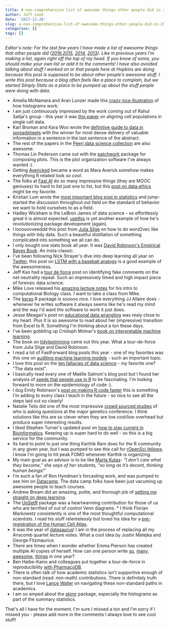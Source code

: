 ```yaml
---
title: A non-comprehensive list of awesome things other people did in 2017
author: Jeff Leek
date: '2017-12-20'
slug: a-non-comprehensive-list-of-awesome-things-other-people-did-in-2017
categories: []
tags: []
---
```


_Editor's note: For the last few years I have made a list of awesome things that other people did ([2016](https://simplystatistics.org/2016/12/20/noncomprehensive-list-of-awesome/),[2015](http://simplystatistics.org/2015/12/21/a-non-comprehensive-list-of-awesome-things-other-people-did-in-2015/), [2014](http://simplystatistics.org/2014/12/17/a-non-comprehensive-list-of-awesome-things-other-people-did-in-2014/), [2013](http://simplystatistics.org/2013/12/20/a-non-comprehensive-list-of-awesome-things-other-people-did-this-year/)). Like in previous years I'm making a list, again right off the top of my head.  If you know of some, you should make your own list or add it to the comments! I have also avoided talking about stuff I worked on or that people here at Hopkins are doing because this post is supposed to be about other people’s awesome stuff. I write this post because a blog often feels like a place to complain, but we started Simply Stats as a place to be pumped up about the stuff people were doing with data._


* Amelia McNamara and Aran Lunzer made this [crazy nice illustration](http://tinlizzie.org/histograms/) of how histograms work. 
* I am just continuously impressed by the work coming out of Rahul Satija's group - this year it was [this paper](https://www.biorxiv.org/content/early/2017/07/18/164889) on aligning cell populations in single cell data. 
* Karl Broman and Kara Woo wrote the [definitive guide to data in spreadsheets](https://peerj.com/preprints/3183/) with the winner for most dense delivery of valuable information in a sentence in the last sentence of the abstract. 
* The rest of the papers in the [Peerj data science collection](https://peerj.com/collections/50-practicaldatascistats/) are also awesome. 
* Thomas Lin Pederson came out with the [patchwork](https://github.com/thomasp85/patchwork) package for composing plots. This is the plot organization software I've always wanted :). 
* Getting [Avericked](https://twitter.com/dataandme) became a word as Mara Averick somehow makes everything R related look _so cool_.
* The folks at [Fast.AI](http://www.fast.ai/) do so many impressive things (they are MOOC geniuses) its hard to list just one to list, but this [post on data ethics](http://www.fast.ai/2017/11/02/ethics/) might be my favorite. 
* Kristian Lum wrote the [most important blog post in statistics](https://medium.com/@kristianlum/statistics-we-have-a-problem-304638dc5de5) and jump-started the discussion throughout out field on the standard of behavior we want to hold ourselves to as a field. 
* Hadley Wickham is the LeBron James of data science - so effortlessly great it is almost expected. [usethis](https://www.tidyverse.org/articles/2017/11/usethis-1.0.0/) is yet another example of how he's revolutionizing package development (again). 
* I looooovveeddd this post from [Julia Silge](https://juliasilge.com/blog/tidy-word-vectors/) on how to do word2vec like things with tidy data. Such a beautiful distillation of something complicated into something we all can do. 
* I only bought one stats book all year. It was [David Robinson's Empirical Bayes Book](http://varianceexplained.org/r/empirical-bayes-book/). An insta-classic. 
* I've been following Nick Strayer's dive into deep learning all year on [Twitter](https://twitter.com/NicholasStrayer), this post on [LSTM with a baseball analogy](http://livefreeordichotomize.com/2017/11/08/lstm-neural-nets-as-told-by-baseball/) is a good example of the awesomeness. 
* Jeff Kao had a [tour de force](https://hackernoon.com/more-than-a-million-pro-repeal-net-neutrality-comments-were-likely-faked-e9f0e3ed36a6) post on identifying fake comments on the net neutrality repeal. Such an impressively timed and high impact piece of forensic data science. 
* Mike Love released his [amazing lecture notes](https://twitter.com/mikelove/status/940220932475510784) for his intro to computational Biology class. I want to take a class from Mike. 
* The [keras](https://keras.rstudio.com/) R package is sooooo nice. I love everything JJ Allaire does - whenever he writes software it always seems like he's read my mind and the way I'd want the software to work it just does. 
* Jesse Meagan's post on [educational data wrangling](https://medium.com/@kierisi/share-the-code-adventures-in-education-data-wrangling-11f2509272cb) was realy close to my heart. Plus it is so awesome to read about her (impressive) transition from Excel to R. Something I'm thinking about a ton these days. 
* I've been gobbling up Cristoph Molnar's [book on interpretable machine learning](https://christophm.github.io/interpretable-ml-book/). 
* The book on [tidytextmining](https://www.tidytextmining.com/) came out this year. What a tour-de-force from Julia Silge and David Robinson. 
* I read a lot of FastForward blog posts this year - one of my favorites was this one on [auditing machine learning models](http://blog.fastforwardlabs.com/2017/03/09/fairml-auditing-black-box-predictive-models.html) - such an important topic. 
* I love this post on the [ten fallacies of data science](https://towardsdatascience.com/the-ten-fallacies-of-data-science-9b2af78a1862) - my favorite one? "The data exist". 
* I basically read every one of Ma&euml;lle Salmon's blog post but I found her analysis of [seeds that people use in R](http://www.masalmon.eu/2017/04/12/seeds/) to be fascinating. I'm looking forward to more on the epidemiology of code :). 
* I dug Emily Robinson's [post on making R code faster](https://robinsones.github.io/Making-R-Code-Faster-A-Case-Study/) this is something I'm adding to every class I teach in the future - so nice to see all the steps laid out so clearly! 
* Natalie Telis did one of the most impressive [crowd sourced studies](https://telis.blog/2017/11/06/questions-and-answers-about-questions/) of who is asking questions at the major genetics conference. I think solutions like this are so clever when they are low cost/low overhead but produce super interesting results. 
* I liked Stephen Turner's updated post on [how to stay current in Bioinformatics](http://www.gettinggeneticsdone.com/2017/02/staying-current-in-bioinformatics-genomics-2017.html). Keeping up is super hard to do well - so this is a big service for the community. 
* Its hard to point to just one thing Karthik Ram does for the R community in any given year, but I was pumped to see this call for [rOpenSci fellows](https://ropensci.org/blog/2017/07/06/ropensci-fellowships/). I know I'm going to hit peak FOMO whenever Karthik is organizing. 
* My main goal as an advisor is to be like [Marta Kutas](http://socialsciences.ucsd.edu/econnection/spring2017/marta-kutas.html)- _"I don’t care what they become,” she says of her students, “so long as it’s decent, thinking human beings!"_
* I'm such a fan of Ron Hyndman's forcasting work, and was pumped to see him on [Datacamp](https://robjhyndman.com/hyndsight/datacamp/). The data camp folks have been just vacuming up awesome people to teach courses. 
* Andrew Bream did an amazing, polite, and thorough job of [setting me straight on deep learning](https://beamandrew.github.io/deeplearning/2017/06/04/deep_learning_works.html).
* The [UpSetR](https://www.biorxiv.org/content/early/2017/03/25/120600) package was a heartwarming contribution for those of us who are terrified of out of control Venn diagrams. * I think Florian Markowetz consistently is one of the most thoughtful computational scientists. I read his stuff relentelessly but loved his idea for a [pre-registration of the Human Cell Atlas](https://scientificbsides.wordpress.com/2017/05/18/the-human-cell-atlas-needs-a-pre-registered-analysis-plan/). 
* It was the year of [datasaurus](https://www.autodeskresearch.com/publications/samestats)! I am in the process of replacing all my Anscomb quartet lecture notes. What a cool idea by Justin Matejka and George Fitzmaurice. 
* There are times when I wonder whether Emma Pierson has created multiple AI copies of herself. How can one person write [so](https://www.wired.com/2017/04/hey-computer-scientists-stop-hating-humanities/), [many](https://arxiv.org/abs/1706.05678), [awesome](https://arxiv.org/abs/1702.08536), [things](https://arxiv.org/abs/1701.08230) in one year? 
* Ben Haibe-Kains and colleagues put together a tour-de-force in reproducibility [with PharmacoDB](https://academic.oup.com/nar/advance-article/doi/10.1093/nar/gkx911/4372597).
* There is often talk of how academic statistics isn't supportive enough of non-standard (read: non-math) contributions. There is definitely truth there, but I love [Lance Waller](https://www.biorxiv.org/content/early/2017/01/25/103093) on navigating these non-standard paths in academics. 
* I am so amped about the [skimr](https://ropensci.org/blog/2017/07/11/skimr/) package, especially the histograms as part of the summary statistics. 

That's all I have for the moment. I'm sure I missed a ton and I'm sorry if I missed you - please add more in the comments I always love to see cool stuff! 


